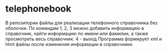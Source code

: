 # telephonebook
В репозитории файлы для реализации телефонного справочника без оболочки.
По командам 1, 2, 3 можно добавить информацию в справочник, найти информацию по имени или фамилии,
а также просмотреть весь справочник.
4 - выход
Программа формирует xml и html файлы после изменения информации в справочнике.
